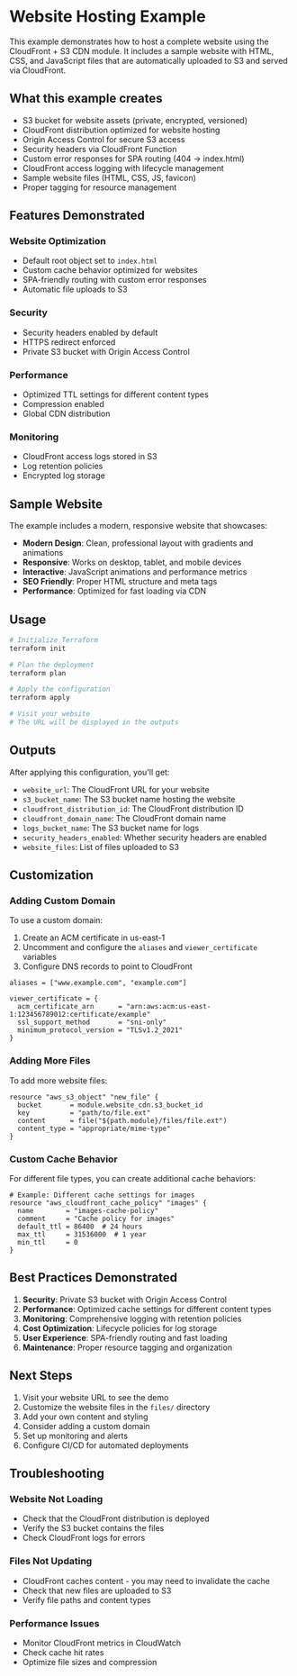 # Website Hosting Example

This example demonstrates how to host a complete website using the CloudFront + S3 CDN module. It includes a sample website with HTML, CSS, and JavaScript files that are automatically uploaded to S3 and served via CloudFront.

## What this example creates

- S3 bucket for website assets (private, encrypted, versioned)
- CloudFront distribution optimized for website hosting
- Origin Access Control for secure S3 access
- Security headers via CloudFront Function
- Custom error responses for SPA routing (404 → index.html)
- CloudFront access logging with lifecycle management
- Sample website files (HTML, CSS, JS, favicon)
- Proper tagging for resource management

## Features Demonstrated

### Website Optimization
- Default root object set to `index.html`
- Custom cache behavior optimized for websites
- SPA-friendly routing with custom error responses
- Automatic file uploads to S3

### Security
- Security headers enabled by default
- HTTPS redirect enforced
- Private S3 bucket with Origin Access Control

### Performance
- Optimized TTL settings for different content types
- Compression enabled
- Global CDN distribution

### Monitoring
- CloudFront access logs stored in S3
- Log retention policies
- Encrypted log storage

## Sample Website

The example includes a modern, responsive website that showcases:

- **Modern Design**: Clean, professional layout with gradients and animations
- **Responsive**: Works on desktop, tablet, and mobile devices
- **Interactive**: JavaScript animations and performance metrics
- **SEO Friendly**: Proper HTML structure and meta tags
- **Performance**: Optimized for fast loading via CDN

## Usage

```bash
# Initialize Terraform
terraform init

# Plan the deployment
terraform plan

# Apply the configuration
terraform apply

# Visit your website
# The URL will be displayed in the outputs
```

## Outputs

After applying this configuration, you'll get:

- `website_url`: The CloudFront URL for your website
- `s3_bucket_name`: The S3 bucket name hosting the website
- `cloudfront_distribution_id`: The CloudFront distribution ID
- `cloudfront_domain_name`: The CloudFront domain name
- `logs_bucket_name`: The S3 bucket name for logs
- `security_headers_enabled`: Whether security headers are enabled
- `website_files`: List of files uploaded to S3

## Customization

### Adding Custom Domain

To use a custom domain:

1. Create an ACM certificate in us-east-1
2. Uncomment and configure the `aliases` and `viewer_certificate` variables
3. Configure DNS records to point to CloudFront

```hcl
aliases = ["www.example.com", "example.com"]

viewer_certificate = {
  acm_certificate_arn      = "arn:aws:acm:us-east-1:123456789012:certificate/example"
  ssl_support_method       = "sni-only"
  minimum_protocol_version = "TLSv1.2_2021"
}
```

### Adding More Files

To add more website files:

```hcl
resource "aws_s3_object" "new_file" {
  bucket       = module.website_cdn.s3_bucket_id
  key          = "path/to/file.ext"
  content      = file("${path.module}/files/file.ext")
  content_type = "appropriate/mime-type"
}
```

### Custom Cache Behavior

For different file types, you can create additional cache behaviors:

```hcl
# Example: Different cache settings for images
resource "aws_cloudfront_cache_policy" "images" {
  name        = "images-cache-policy"
  comment     = "Cache policy for images"
  default_ttl = 86400  # 24 hours
  max_ttl     = 31536000  # 1 year
  min_ttl     = 0
}
```

## Best Practices Demonstrated

1. **Security**: Private S3 bucket with Origin Access Control
2. **Performance**: Optimized cache settings for different content types
3. **Monitoring**: Comprehensive logging with retention policies
4. **Cost Optimization**: Lifecycle policies for log storage
5. **User Experience**: SPA-friendly routing and fast loading
6. **Maintenance**: Proper resource tagging and organization

## Next Steps

1. Visit your website URL to see the demo
2. Customize the website files in the `files/` directory
3. Add your own content and styling
4. Consider adding a custom domain
5. Set up monitoring and alerts
6. Configure CI/CD for automated deployments

## Troubleshooting

### Website Not Loading
- Check that the CloudFront distribution is deployed
- Verify the S3 bucket contains the files
- Check CloudFront logs for errors

### Files Not Updating
- CloudFront caches content - you may need to invalidate the cache
- Check that new files are uploaded to S3
- Verify file paths and content types

### Performance Issues
- Monitor CloudFront metrics in CloudWatch
- Check cache hit rates
- Optimize file sizes and compression 